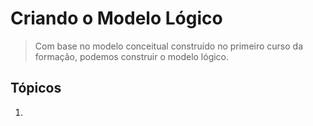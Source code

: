 # Criando o Modelo Lógico

> Com base no modelo conceitual construído no primeiro curso da formação, podemos construir o modelo lógico.

## Tópicos

1. 
